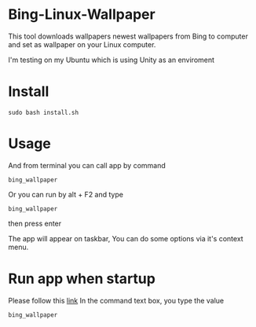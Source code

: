 Bing-Linux-Wallpaper
====================

This tool downloads wallpapers newest wallpapers from Bing to computer and set as wallpaper on your Linux computer.

I'm testing on my Ubuntu which is using Unity as an enviroment


# Install 

```
sudo bash install.sh
```

# Usage
And from terminal you can call app by command

```
bing_wallpaper
```

Or you can run by alt + F2 and type 
```
bing_wallpaper

```
then press enter

The app will appear on taskbar, You can do some options via it's context menu.

# Run app when startup
Please follow this [link](http://www.howtogeek.com/189995/how-to-manage-startup-applications-in-ubuntu-14.04/)
In the command text box, you type the value

```
bing_wallpaper
```
